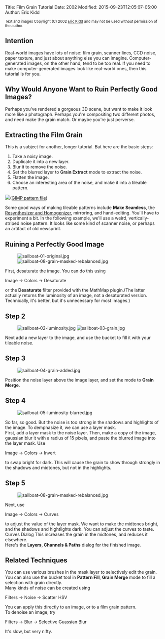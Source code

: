 Title: Film Grain Tutorial
Date: 2002
Modified: 2015-09-23T12:05:07-05:00
Author: Eric Kidd

<small>Text and images Copyright (C) 2002 [Eric Kidd](mailto:eric.kiddNOSPAM@pobox.com) and may not be used without permission of the author.</small>

## Intention

Real-world images have lots of noise: film grain, scanner lines, CCD noise, paper texture, and just about anything else you can imagine. Computer-generated images, on the other hand, tend to be too real. If you need to make computer-generated images look like real-world ones, then this tutorial is for you.

## Why Would Anyone Want to Ruin Perfectly Good Images?

Perhaps you've rendered a gorgeous 3D scene, but want to make it look more like a photograph. Perhaps you're compositing two different photos, and need make the grain match. Or maybe you're just perverse.

## Extracting the Film Grain

This is a subject for another, longer tutorial. But here are the basic steps:

1.  Take a noisy image.
2.  Duplicate it into a new layer.
3.  Blur it to remove the noise.
4.  Set the blurred layer to **Grain Extract** mode to extract the noise.
5.  Flatten the image.
6.  Choose an interesting area of the noise, and make it into a tileable pattern.

![](film-grain-vertical.jpg)([GIMP pattern file](film-grain-vertical.pat))

Some good ways of making tileable patterns include **Make Seamless**, the [Resynthesizer and Homogenizer](http://www.logarithmic.net/pfh/resynthesizer/), mirroring, and hand-editing. You'll have to experiment a bit. In the following example, we'll use a weird, vertically-striped noise pattern. It looks like some kind of scanner noise, or perhaps an artifact of old newsprint.

## Ruining a Perfectly Good Image

<figure>
<img src="sailboat-01-original.jpg" alt="sailboat-01-original.jpg" />
<img src="sailboat-08-grain-masked-rebalanced.jpg" alt="sailboat-08-grain-masked-rebalanced.jpg" />
</figure> 

First, desaturate the image. You can do this using 

<div class="MenuCmd"><span>Image &rarr; Colors &rarr; Desaturate</span></div>

or the **Desaturate** filter provided with the MathMap plugin.(The latter actually returns the luminosity of an image, not a desaturated version. Technically, it's better, but it's unnecessary for most images.)

## Step 2

<figure>
<img src="sailboat-02-luminosity.jpg" alt="sailboat-02-luminosity.jpg" />
<img src="sailboat-03-grain.jpg" alt="sailboat-03-grain.jpg" />
</figure>

Next add a new layer to the image, and use the bucket to fill it with your tileable noise.

## Step 3

<figure>
<img src="sailboat-04-grain-added.jpg" alt="sailboat-04-grain-added.jpg" />
</figure>

Position the noise layer above the image layer, and set the mode to **Grain Merge**.

## Step 4

<figure>
<img src="sailboat-05-luminosity-blurred.jpg" alt="sailboat-05-luminosity-blurred.jpg" />
</figure>

So far, so good. But the noise is too strong in the shadows and highlights of the image. To demphasize it, we can use a layer mask.  
First, add a layer mask to the noise layer. Then, make a copy of the image, gaussian blur it with a radius of 15 pixels, and paste the blurred image into the layer mask. Use 

<div class="MenuCmd"><span class="filter">Image &rarr; Colors &rarr; Invert</span></div>

to swap bright for dark. This will cause the grain to show through strongly in the shadows and midtones, but not in the highlights.

## Step 5

<figure>
<img src="sailboat-08-grain-masked-rebalanced.jpg" alt="sailboat-08-grain-masked-rebalanced.jpg" />
</figure>

Next, use 

<div class="MenuCmd"><span class="filter">Image &rarr; Colors &rarr; Curves</span></div>

to adjust the value of the layer mask. We want to make the midtones bright, and the shadows and hightlights dark. You can adjust the curves to taste. Curves Dialog This increases the grain in the midtones, and reduces it elsewhere.  
Here's the **Layers, Channels & Paths** dialog for the finished image.

## Related Techniques

You can use various brushes in the mask layer to selectively edit the grain. You can also use the bucket tool in **Pattern Fill**, **Grain Merge** mode to fill a selection with grain directly.  
Many kinds of noise can be created using 

<div class="MenuCmd"><span class="filter">Filters &rarr; Noise &rarr; Scatter HSV</span></div>

You can apply this directly to an image, or to a film grain pattern.  
To denoise an image, try 

<div class="MenuCmd"><span class="filter">Filters &rarr; Blur &rarr; Selective Guassian Blur</span></div>

It's slow, but very nifty.
